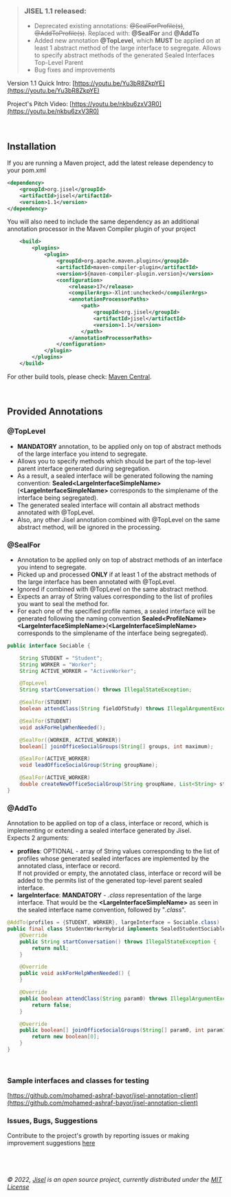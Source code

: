 
> ### JISEL 1.1 released:
> - Deprecated existing annotations: ~~@SealForProfile(s)~~, ~~@AddToProfile(s)~~. Replaced with: **@SealFor** and **@AddTo**
> - Added new annotation **@TopLevel**, which **MUST** be applied on at least 1 abstract method of the large interface to segregate. Allows to specify abstract methods of the generated Sealed Interfaces Top-Level Parent
> - Bug fixes and improvements

Version 1.1 Quick Intro: [https://youtu.be/Yu3bR8ZkpYE](https://youtu.be/Yu3bR8ZkpYE)

Project's Pitch Video: [https://youtu.be/nkbu6zxV3R0](https://youtu.be/nkbu6zxV3R0)

<br>

## Installation

If you are running a Maven project, add the latest release dependency to your pom.xml
```xml
<dependency>
    <groupId>org.jisel</groupId>
    <artifactId>jisel</artifactId>
    <version>1.1</version>
</dependency>
``` 
You will also need to include the same dependency as an additional annotation processor in the Maven Compiler plugin of your project
```xml
    <build>
        <plugins>
            <plugin>
                <groupId>org.apache.maven.plugins</groupId>
                <artifactId>maven-compiler-plugin</artifactId>
                <version>${maven-compiler-plugin.version}</version>
                <configuration>
                    <release>17</release>
                    <compilerArgs>-Xlint:unchecked</compilerArgs>
                    <annotationProcessorPaths>
                        <path>
                            <groupId>org.jisel</groupId>
                            <artifactId>jisel</artifactId>
                            <version>1.1</version>
                        </path>
                    </annotationProcessorPaths>
                </configuration>
            </plugin>
        </plugins>
    </build>
```

For other build tools, please check: [Maven Central](https://search.maven.org/artifact/org.jisel/jisel/1.1/jar).

<br>

## Provided Annotations

### @TopLevel
- **MANDATORY** annotation, to be applied only on top of abstract methods of the large interface you intend to segregate.<br>
- Allows you to specify methods which should be part of the top-level parent interface generated during segregation.<br>
- As a result, a sealed interface will be generated following the naming convention:
 <b>Sealed&#60;LargeInterfaceSimpleName&#62;</b> (<b>&#60;LargeInterfaceSimpleName&#62;</b> corresponds to the simplename of the interface being segregated).<br>
 - The generated sealed interface will contain all abstract methods annotated with &#64;TopLevel.<br>
 - Also, any other Jisel annotation combined with &#64;TopLevel on the same abstract method, will be ignored in the processing.

### @SealFor
 - Annotation to be applied only on top of abstract methods of an interface you intend to segregate.<br>
 - Picked up and processed <b>ONLY</b> if at least 1 of the abstract methods of the large interface has been annotated with &#64;TopLevel.<br>
 - Ignored if combined with &#64;TopLevel on the same abstract method.<br>
 - Expects an array of String values corresponding to the list of profiles you want to seal the method for.<br>
 - For each one of the specified profile names, a sealed interface will be generated following the naming convention <b>Sealed&#60;ProfileName&#62;&#60;LargeInterfaceSimpleName&#62;</b>(<b>&#60;LargeInterfaceSimpleName&#62;</b> corresponds to the simplename of the interface being segregated).
```java
public interface Sociable {

    String STUDENT = "Student";
    String WORKER = "Worker";
    String ACTIVE_WORKER = "ActiveWorker";

    @TopLevel
    String startConversation() throws IllegalStateException;

    @SealFor(STUDENT)
    boolean attendClass(String fieldOfStudy) throws IllegalArgumentException;

    @SealFor(STUDENT)
    void askForHelpWhenNeeded();

    @SealFor({WORKER, ACTIVE_WORKER})
    boolean[] joinOfficeSocialGroups(String[] groups, int maximum);

    @SealFor(ACTIVE_WORKER)
    void leadOfficeSocialGroup(String groupName);

    @SealFor(ACTIVE_WORKER)
    double createNewOfficeSocialGroup(String groupName, List<String> starters) throws ArithmeticException;
}
```

### @AddTo
 Annotation to be applied on top of a class, interface or record, which is implementing or extending a sealed interface generated by Jisel.<br>
 Expects 2 arguments:
 - <b>profiles</b>: OPTIONAL - array of String values corresponding to the list of profiles whose generated sealed interfaces are implemented by the annotated class, interface or record.<br>
 If not provided or empty, the annotated class, interface or record will be added to the permits list of the generated top-level parent sealed interface.<br>
 - <b>largeInterface</b>: <b>MANDATORY</b> - <i>.class</i> representation of the large interface. That would be the <b>&#60;LargeInterfaceSimpleName&#62;</b> as seen in the sealed interface name convention, followed by "<i>.class</i>".<br>
```java
@AddTo(profiles = {STUDENT, WORKER}, largeInterface = Sociable.class)
public final class StudentWorkerHybrid implements SealedStudentSociable, SealedWorkerSociable {
    @Override
    public String startConversation() throws IllegalStateException {
        return null;
    }

    @Override
    public void askForHelpWhenNeeded() {
    }

    @Override
    public boolean attendClass(String param0) throws IllegalArgumentException {
        return false;
    }

    @Override
    public boolean[] joinOfficeSocialGroups(String[] param0, int param1) {
        return new boolean[0];
    }
}
```

<br>

### Sample interfaces and classes for testing
[https://github.com/mohamed-ashraf-bayor/jisel-annotation-client](https://github.com/mohamed-ashraf-bayor/jisel-annotation-client)

### Issues, Bugs, Suggestions
Contribute to the project's growth by reporting issues or making improvement suggestions [here](https://github.com/mohamed-ashraf-bayor/jisel/issues/new/choose)


<br>
<br>

###### &#169; 2022, [Jisel](https://github.com/mohamed-ashraf-bayor/jisel) is an open source project, currently distributed under the [MIT License](https://github.com/mohamed-ashraf-bayor/jisel/blob/master/LICENSE)
